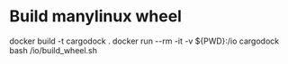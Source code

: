 # Build manylinux wheel

docker build -t cargodock .
docker run --rm -it -v ${PWD}:/io cargodock bash /io/build_wheel.sh

